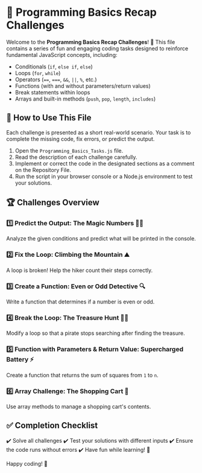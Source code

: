 # 📝 Programming Basics Recap Challenges

Welcome to the **Programming Basics Recap Challenges**! 🚀 This file contains a series of fun and engaging coding tasks designed to reinforce fundamental JavaScript concepts, including:

- Conditionals (`if`, `else if`, `else`)
- Loops (`for`, `while`)
- Operators (`==`, `===`, `&&`, `||`, `%`, etc.)
- Functions (with and without parameters/return values)
- Break statements within loops
- Arrays and built-in methods (`push`, `pop`, `length`, `includes`)

## 📌 How to Use This File
Each challenge is presented as a short real-world scenario. Your task is to complete the missing code, fix errors, or predict the output.

1. Open the `Programming_Basics_Tasks.js` file.
2. Read the description of each challenge carefully.
3. Implement or correct the code in the designated sections as a comment on the Repository File.
4. Run the script in your browser console or a Node.js environment to test your solutions.

## 🏆 Challenges Overview
### 1️⃣ Predict the Output: The Magic Numbers 🧙‍♂️
Analyze the given conditions and predict what will be printed in the console.

### 2️⃣ Fix the Loop: Climbing the Mountain ⛰️
A loop is broken! Help the hiker count their steps correctly.

### 3️⃣ Create a Function: Even or Odd Detective 🔍
Write a function that determines if a number is even or odd.

### 4️⃣ Break the Loop: The Treasure Hunt 🏴‍☠️
Modify a loop so that a pirate stops searching after finding the treasure.

### 5️⃣ Function with Parameters & Return Value: Supercharged Battery ⚡
Create a function that returns the sum of squares from `1` to `n`.

### 6️⃣ Array Challenge: The Shopping Cart 🛒
Use array methods to manage a shopping cart's contents.


## ✅ Completion Checklist
✔️ Solve all challenges
✔️ Test your solutions with different inputs
✔️ Ensure the code runs without errors
✔️ Have fun while learning! 🎉

Happy coding! 🚀

